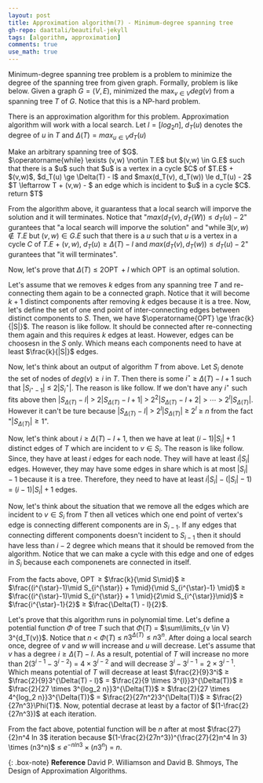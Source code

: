 ```yaml
---
layout: post
title: Approximation algorithm(7) - Minimum-degree spanning tree
gh-repo: daattali/beautiful-jekyll
tags: [algorithm, approximation]
comments: true
use_math: true
---
```


Minimum-degree spanning tree problem is a problem to minimize the degree of the spanning tree from given graph.
Formally, problem is like below.
Given a graph $G = (V,E)$, minimized the $\max_{v \in V} deg(v)$ from a spanning tree $T$ of $G$.
Notice that this is a NP-hard problem.

There is an approximation algorithm for this problem.
Approximation algorithm will work with a local search.
Let $l = \left[ log_2 n \right]$, $d_T(u)$ denotes the degree of $u$ in $T$ and $\Delta(T) = max_{u \in V} d_T(u)$
<div class="algorithm">
    Make an arbitrary spanning tree of $G$.<br>
    $\operatorname{while} \exists (v,w) \not\in T.E$ but $(v,w) \in G.E$
        such that there is a $u$ such that $u$ is a vertex in a cycle $C$ of $T.E$ + $(v,w)$,
            $d_T(u) \ge \Delta(T) - l$ and $max(d_T(v), d_T(w)) \le d_T(u) - 2$<br>
    <div class="algorithm">
        $T \leftarrow T + (v,w) - $ an edge which is incident to $u$ in a cycle $C$.
    </div>
    return $T$
</div>

From the algorithm above, it guarantess that a local search will imporve the solution and it will terminates.
Notice that "$max(d_T(v), d_T(W)) \le d_T(u) - 2$" gurantees that "a local search will imporve the solution" and
"$\operatorname{while} \exists (v,w) \not\in T.E$ but $(v,w) \in G.E$
        such that there is a $u$ such that $u$ is a vertex in a cycle $C$ of $T.E$ + $(v,w)$,
            $d_T(u) \ge \Delta(T) - l$ and $max(d_T(v), d_T(w)) \le d_T(u) - 2$" gurantees that "it will terminates".

Now, let's prove that $\Delta(T) \le 2\operatorname{OPT} + l$ which $\operatorname{OPT}$ is an optimal solution.

Let's assume that we removes $k$ edges from any spanning tree $T$ and re-connecting them again to be a connected graph.
Notice that it will become $k + 1$ distinct components after removing $k$ edges because it is a tree.
Now, let's define the set of one end point of inter-connecting edges between distinct components to $S$.
Then, we have $\operatorname{OPT} \ge \frac{k}{|S|}$.
The reason is like follow.
It should be connected after re-connecting them again and this requires $k$ edges at least.
However, edges can be choosesn in the $S$ only.
Which means each components need to have at least $\frac{k}{|S|}$ edges.

Now, let's think about an output of algorithm $T$ from above.
Let $S_i$ denote the set of nodes of $deg(v) \ge i$ in $T$.
Then there is some $i^{\star}$ $\ge$ $\Delta(T) - l + 1$ such that $|S_{i^{\star}-1}|$ $\le$ $2|S_i^{\star}|$.
The reason is like follow.
If we don't have any $i^{\star}$ such fits above then $|S_{\Delta(T)} - l|$ $>$ $2|S_{\Delta(T)} - l + 1|$ $>$ $2^2|S_{\Delta(T)} - l + 2|$ $>$ $\cdots$ $>$ $2^l|S_{\Delta(T)}|$.
However it can't be ture because $|S_{\Delta(T)} - l|$ $>$ $2^l|S_{\Delta(T)}|$ $\ge$ $2^l$ $\ge$ $n$ from the fact "$|S_{\Delta(T)}| \ge 1$".

Now, let's think about $i \ge \Delta(T) - l + 1$, then we have at leat $(i - 1)|S_i| + 1$ distinct edges of $T$ which are incident to $v \in S_i$.
The reason is like follow.
Since, they have at least $i$ edges for each node.
They will have at least $i|S_i|$ edges.
However, they may have some edges in share which is at most $|S_i| - 1$ because it is a tree.
Therefore, they need to have at least $i|S_i| - (|S_i| - 1)$ $=$ $(i - 1)|S_i| + 1$ edges.

Now, let's think about the situation that we remove all the edges which are incident to $v \in S_i$ from $T$ then all vetices which one end point of vertex's edge is connecting different components are in $S_{i-1}$.
If any edges that connecting different components doesn't incident to $S_{i-1}$ then it should have less than $i - 2$ degree which means that it should be removed from the algorithm.
Notice that we can make a cycle with this edge and one of edges in $S_i$ because each componenets are connected in itself.

From the facts above, $\operatorname{OPT}$ $\ge$ $\frac{k}{\mid S\mid}$ $\ge$ $\frac{(i^{\star}-1)\mid S_{i^{\star}} + 1\mid}{\mid S_{i^{\star}-1} \mid}$ $\ge$ $\frac{(i^{\star}-1)\mid S_{i^{\star}} + 1 \mid}{2\mid S_{i^{\star}}\mid}$ $\ge$ $\frac{i^{\star}-1}{2}$ $\ge$ $\frac{\Delta(T) - l}{2}$.

Let's prove that this algorithm runs in polynomial time.
Let's define a potential function $\Phi$ of tree $T$ such that $\Phi(T)$ $=$ $\sum\limits_{v \in V} 3^{d_T(v)}$.
Notice that $n$ $<$ $\Phi(T)$ $\le$ $n3^{\Delta(T)}\le n3^n$.
After doing a local search once, degree of $v$ and $w$ will increase and $u$ will decrease.
Let's assume that $v$ has a degree $i \ge \Delta(T) -l$.
As a result, potential of $T$ will increase no more than $2(3^{i-1} - 3^{i-2})$ $=$ $4 \times 3^{i-2}$ and will decrease $3^i - 3^{i - 1} = 2 \times 3^{i - 1}$.
Which means potential of $T$ will decrease at least $\frac{2}{9}3^i$ $\ge$ $\frac{2}{9}3^{\Delta(T) - l}$ $=$ $\frac{2}{9 \times 3^{l}}3^{\Delta(T)}$ $\ge$ $\frac{2}{27 \times 3^{log_2 n}}3^{\Delta(T)}$ $\ge$ $\frac{2}{27 \times 4^{log_2 n}}3^{\Delta(T)}$ $=$ $\frac{2}{27n^2}3^{\Delta(T)}$ $\ge$ $\frac{2}{27n^3}\Phi(T)$.
Now, potential decrase at least by a factor of $(1-\frac{2}{27n^3})$ at each iteration.

From the fact above, potential function will be $n$ after at most $\frac{27}{2}n^4 ln 3$ iteration because $(1-\frac{2}{27n^3})^{\frac{27}{2}n^4 ln 3} \times (n3^n)$ $\le$ $e^{-n ln 3} \times (n3^n)$ $=$ $n$.

{: .box-note}
**Reference** David P. Williamson and David B. Shmoys, The Design of Approximation Algorithms.